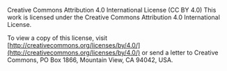 Creative Commons Attribution 4.0 International License (CC BY 4.0)
This work is licensed under the Creative Commons Attribution 4.0 International License.

To view a copy of this license, visit [http://creativecommons.org/licenses/by/4.0/](http://creativecommons.org/licenses/by/4.0/) or send a letter to Creative Commons, PO Box 1866, Mountain View, CA 94042, USA.
